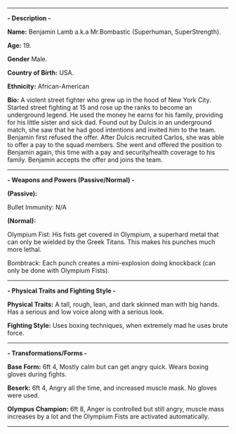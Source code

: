 -----

**- Description -**

**Name:** Benjamin Lamb a.k.a Mr.Bombastic (Superhuman, SuperStrength). 

**Age:** 19.

**Gender** Male.

**Country of Birth:** USA.

**Ethnicity:** African-American

**Bio:** A violent street fighter who grew up in the hood of New York City. Started street fighting at 15 and rose up the ranks to become an underground legend. He used the money he earns for his family, providing for his little sister and sick dad. Found out by Dulcis in an underground match, she saw that he had good intentions and invited him to the team. Benjamin first refused the offer. After Dulcis recruited Carlos, she was able to offer a pay to the squad members. She went and offered the position to Benjamin again, this time with a pay and security/health coverage to his family. Benjamin accepts the offer and joins the team. 

-----
**- Weapons and Powers (Passive/Normal) -**

**(Passive):**

Bullet Immunity: N/A

**(Normal):**

Olympium Fist: His fists get covered in Olympium, a superhard metal that can only be wielded by the Greek Titans. This makes his punches much more lethal.

Bombtrack: Each punch creates a mini-explosion doing knockback (can only be done with Olympium Fists).

-----
**- Physical Traits and Fighting Style -**

**Physical Traits:** A tall, rough, lean, and dark skinned man with big hands. Has a serious and low voice along with a serious look. 

**Fighting Style:** Uses boxing techniques, when extremely mad he uses brute force.

-----
**- Transformations/Forms -**

**Base Form:** 6ft 4, Mostly calm but can get angry quick. Wears boxing gloves during fights.

**Beserk:** 6ft 4, Angry all the time, and increased muscle mask. No gloves were used.

**Olympus Champion:** 6ft 8, Anger is controlled but still angry, muscle mass increases by a lot and the Olympium Fists are activated automatically.

-----
